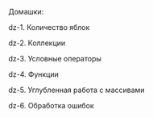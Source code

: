 Домашки:

dz-1. Количество яблок

dz-2. Коллекции

dz-3. Условные операторы

dz-4. Функции

dz-5. Углубленная работа с массивами

dz-6. Обработка ошибок
